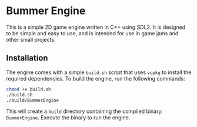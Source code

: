 # Bummer Engine

This is a simple 2D game engine written in C++ using SDL2. It is designed to be simple and easy to use, and is intended for use in game jams and other small projects.

## Installation
The engine comes with a simple `build.sh` script that uses `vcpkg` to install the required dependencies. To build the engine, run the following commands:

```bash
chmod +x build.sh
./build.sh
./build/BummerEngine
```
This will create a `build` directory containing the compiled binary: `BummerEngine`.
Execute the binary to run the engine.